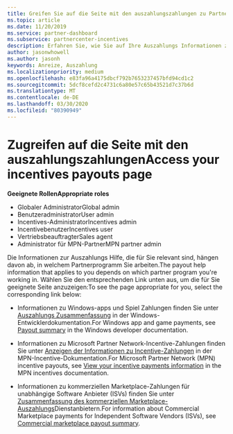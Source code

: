 ```yaml
---
title: Greifen Sie auf die Seite mit den auszahlungszahlungen zu Partner Center
ms.topic: article
ms.date: 11/20/2019
ms.service: partner-dashboard
ms.subservice: partnercenter-incentives
description: Erfahren Sie, wie Sie auf Ihre Auszahlungs Informationen zugreifen. Dies gilt für Windows-APP-und Spiel Zahlungen sowie für MPN-Incentive-Auszahlungen.
author: jasonwhowell
ms.author: jasonh
keywords: Anreize, Auszahlung
ms.localizationpriority: medium
ms.openlocfilehash: e83fa96a4175dbcf792b7653237457bfd94cd1c2
ms.sourcegitcommit: 5dcf8cefd2c4731c6a80e57c65b43521d7c37b6d
ms.translationtype: MT
ms.contentlocale: de-DE
ms.lasthandoff: 03/30/2020
ms.locfileid: "80390949"
---
```

# <a name="access-your-incentives-payouts-page"></a><span data-ttu-id="a9ace-105">Zugreifen auf die Seite mit den auszahlungszahlungen</span><span class="sxs-lookup"><span data-stu-id="a9ace-105">Access your incentives payouts page</span></span>

<span data-ttu-id="a9ace-106">**Geeignete Rollen**</span><span class="sxs-lookup"><span data-stu-id="a9ace-106">**Appropriate roles**</span></span>
-   <span data-ttu-id="a9ace-107">Globaler Administrator</span><span class="sxs-lookup"><span data-stu-id="a9ace-107">Global admin</span></span>
-   <span data-ttu-id="a9ace-108">Benutzeradministrator</span><span class="sxs-lookup"><span data-stu-id="a9ace-108">User admin</span></span>
-   <span data-ttu-id="a9ace-109">Incentives-Administrator</span><span class="sxs-lookup"><span data-stu-id="a9ace-109">Incentives admin</span></span>
-   <span data-ttu-id="a9ace-110">Incentivebenutzer</span><span class="sxs-lookup"><span data-stu-id="a9ace-110">Incentives user</span></span>
-   <span data-ttu-id="a9ace-111">Vertriebsbeauftragter</span><span class="sxs-lookup"><span data-stu-id="a9ace-111">Sales agent</span></span>
-   <span data-ttu-id="a9ace-112">Administrator für MPN-Partner</span><span class="sxs-lookup"><span data-stu-id="a9ace-112">MPN partner admin</span></span>

<span data-ttu-id="a9ace-113">Die Informationen zur Auszahlungs Hilfe, die für Sie relevant sind, hängen davon ab, in welchem Partnerprogramm Sie arbeiten.</span><span class="sxs-lookup"><span data-stu-id="a9ace-113">The payout help information that applies to you depends on which partner program you're working in.</span></span> <span data-ttu-id="a9ace-114">Wählen Sie den entsprechenden Link unten aus, um die für Sie geeignete Seite anzuzeigen:</span><span class="sxs-lookup"><span data-stu-id="a9ace-114">To see the page appropriate for you, select the corresponding link below:</span></span>

- <span data-ttu-id="a9ace-115">Informationen zu Windows-apps und Spiel Zahlungen finden Sie unter [Auszahlungs Zusammenfassung](https://docs.microsoft.com/windows/uwp/publish/payout-summary) in der Windows-Entwicklerdokumentation.</span><span class="sxs-lookup"><span data-stu-id="a9ace-115">For Windows app and game payments, see [Payout summary](https://docs.microsoft.com/windows/uwp/publish/payout-summary) in the Windows developer documentation.</span></span>

- <span data-ttu-id="a9ace-116">Informationen zu Microsoft Partner Network-Incentive-Zahlungen finden Sie unter [Anzeigen der Informationen zu Incentive-Zahlungen](understand-incentive-payouts.md) in der MPN-Incentive-Dokumentation.</span><span class="sxs-lookup"><span data-stu-id="a9ace-116">For Microsoft Partner Network (MPN) incentive payouts, see [View your incentive payments information](understand-incentive-payouts.md) in the MPN incentives documentation.</span></span>

- <span data-ttu-id="a9ace-117">Informationen zu kommerziellen Marketplace-Zahlungen für unabhängige Software Anbieter (ISVs) finden Sie unter [Zusammenfassung des kommerziellen Marketplace-Auszahlungs](https://docs.microsoft.com/azure/marketplace/partner-center-portal/payout-summary)Dienstanbietern.</span><span class="sxs-lookup"><span data-stu-id="a9ace-117">For information about Commercial Marketplace payments for Independent Software Vendors (ISVs), see [Commercial marketplace payout summary](https://docs.microsoft.com/azure/marketplace/partner-center-portal/payout-summary).</span></span>
